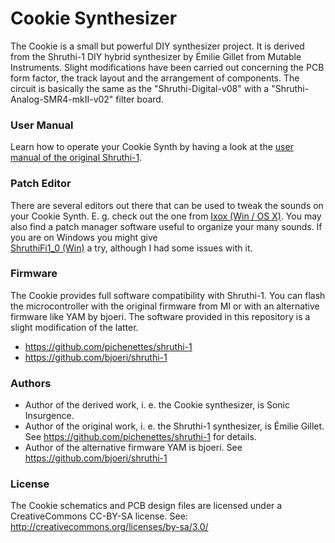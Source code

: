 # Cookie Synthesizer

The Cookie is a small but powerful DIY synthesizer project.
It is derived from the Shruthi-1 DIY hybrid synthesizer by Émilie Gillet 
from Mutable Instruments. 
Slight modifications have been carried out concerning the PCB form factor, the track layout 
and the arrangement of components. 
The circuit is basically the same as the "Shruthi-Digital-v08" with a "Shruthi-Analog-SMR4-mkII-v02" 
filter board.


### User Manual
Learn how to operate your Cookie Synth by having a look at the 
[user manual of the original Shruthi-1](https://mutable-instruments.net/archive/shruthi/manual/).


### Patch Editor
There are several editors out there that can be used to tweak the sounds on your Cookie Synth. 
E. g. check out the one from 
[Ixox (Win / OS X)](https://github.com/Ixox/Shruthi-And-Ambika-Editors/releases).
You may also find a patch manager software useful to organize your many sounds. 
If you are on Windows you might give  
[ShruthiFi1_0 (Win)](https://sites.google.com/site/thesonicfunk/programs) a try, although 
I had some issues with it.


### Firmware
The Cookie provides full software compatibility with Shruthi-1. You can flash the 
microcontroller with the original firmware from MI or with an alternative firmware like 
YAM by bjoeri. The software provided in this repository is a slight modification of the latter.
* https://github.com/pichenettes/shruthi-1
* https://github.com/bjoeri/shruthi-1


### Authors
* Author of the derived work, i. e. the Cookie synthesizer, is Sonic Insurgence.
* Author of the original work, i. e. the Shruthi-1 synthesizer, is Émilie Gillet.
See https://github.com/pichenettes/shruthi-1 for details.
* Author of the alternative firmware YAM is bjoeri.
See https://github.com/bjoeri/shruthi-1



### License
The Cookie schematics and PCB design files are licensed under a CreativeCommons CC-BY-SA license.
See: http://creativecommons.org/licenses/by-sa/3.0/


